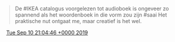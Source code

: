 > De \#IKEA catalogus voorgelezen tot audioboek is ongeveer zo spannend als het woordenboek in die vorm zou zijn \#saai Het praktische nut ontgaat me, maar creatief is het wel\.

<img src="../../media/tweet.ico" width="12" /> [Tue Sep 10 21:04:46 +0000 2019](https://twitter.com/DromerDenker/status/1171529973259063302)